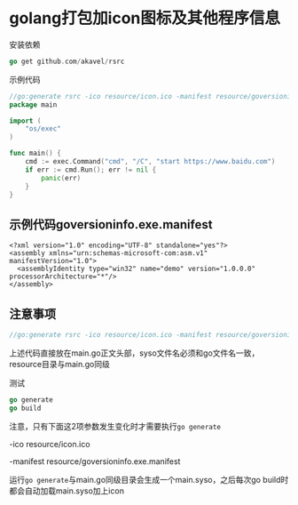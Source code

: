 # golang打包加icon图标及其他程序信息

安装依赖

```go
go get github.com/akavel/rsrc
```

示例代码

```go
//go:generate rsrc -ico resource/icon.ico -manifest resource/goversioninfo.exe.manifest -o main.syso
package main

import (
	"os/exec"
)

func main() {
	cmd := exec.Command("cmd", "/C", "start https://www.baidu.com")
	if err := cmd.Run(); err != nil {
		panic(err)
	}
}


```

## 示例代码goversioninfo.exe.manifest

```markup
<?xml version="1.0" encoding="UTF-8" standalone="yes"?>
<assembly xmlns="urn:schemas-microsoft-com:asm.v1" manifestVersion="1.0">
  <assemblyIdentity type="win32" name="demo" version="1.0.0.0" processorArchitecture="*"/>
</assembly>
```

## 注意事项

```go
//go:generate rsrc -ico resource/icon.ico -manifest resource/goversioninfo.exe.manifest -o main.syso
```

上述代码直接放在main.go正文头部，syso文件名必须和go文件名一致，resource目录与main.go同级



测试

```go
go generate
go build
```

注意，只有下面这2项参数发生变化时才需要执行`go generate`

 -ico resource/icon.ico 

-manifest resource/goversioninfo.exe.manifest 

运行`go generate`与main.go同级目录会生成一个main.syso，之后每次go build时都会自动加载main.syso加上icon 

